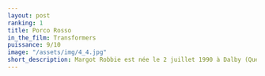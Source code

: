 ```yaml
---
layout: post
ranking: 1
title: Porco Rosso
in_the_film: Transformers
puissance: 9/10
image: "/assets/img/4_4.jpg"
short_description: Margot Robbie est née le 2 juillet 1990 à Dalby (Queensland, Australie), est une actrice et productrice australienne.
---
```

